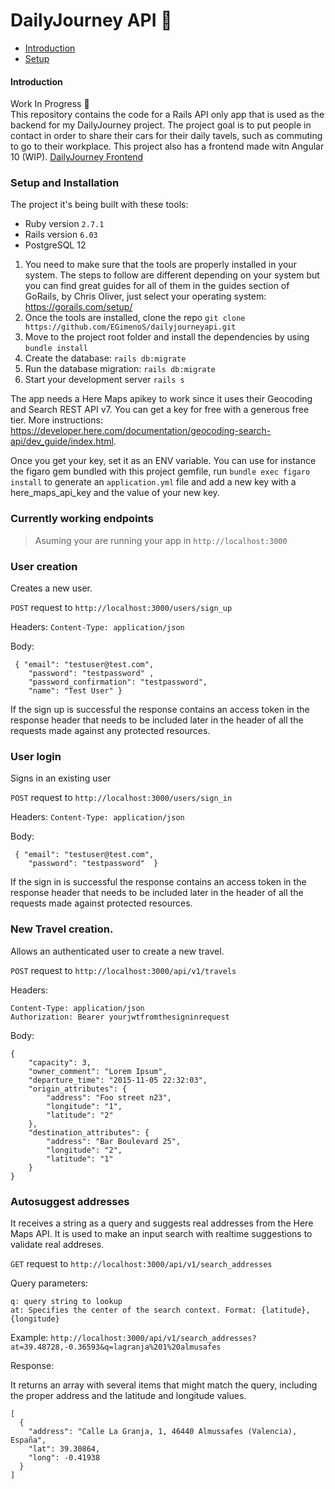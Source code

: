 # DailyJourney API 🚗

- [Introduction](#Introduction)
- [Setup](#Setup)

#### Introduction

Work In Progress 🚧  
This repository contains the code for a Rails API only app that is used as the backend for my DailyJourney project.
The project goal is to put people in contact in order to share their cars for their daily tavels, such as commuting to go to their workplace.
This project also has a frontend made witn Angular 10 (WIP). [DailyJourney Frontend](https://github.com/egimenos/dailyjourney)

### Setup and Installation

The project it's being built with these tools:

- Ruby version `2.7.1`
- Rails version `6.03`
- PostgreSQL 12

1. You need to make sure that the tools are properly installed in your system. The steps to follow are different depending on your system but you can find great guides for all of them in the guides section of GoRails, by Chris Oliver, just select your operating system: https://gorails.com/setup/
2. Once the tools are installed, clone the repo `git clone https://github.com/EGimenoS/dailyjourneyapi.git`
3. Move to the project root folder and install the dependencies by using `bundle install`
4. Create the database: `rails db:migrate`
5. Run the database migration: `rails db:migrate`
6. Start your development server `rails s`

The app needs a Here Maps apikey to work since it uses their Geocoding and Search REST API v7. You can get a key for free with a generous free tier. More instructions: https://developer.here.com/documentation/geocoding-search-api/dev_guide/index.html.

Once you get your key, set it as an ENV variable. You can use for instance the figaro gem bundled with this project gemfile, run `bundle exec figaro install` to generate an `application.yml` file and add a new key with a here_maps_api_key and the value of your new key.

### Currently working endpoints

> Asuming your are running your app in `http://localhost:3000`

### User creation

Creates a new user.

`POST` request to `http://localhost:3000/users/sign_up`

Headers: `Content-Type: application/json`

Body:

```
 { "email": "testuser@test.com",
	"password": "testpassword" ,
	"password_confirmation": "testpassword",
	"name": "Test User" }
```

If the sign up is successful the response contains an access token in the response header that needs to be included later in the header of all the requests made against any protected resources.

### User login

Signs in an existing user

`POST` request to `http://localhost:3000/users/sign_in`

Headers: `Content-Type: application/json`

Body:

```
 { "email": "testuser@test.com",
	"password": "testpassword"  }
```

If the sign in is successful the response contains an access token in the response header that needs to be included later in the header of all the requests made against protected resources.

### New Travel creation.

Allows an authenticated user to create a new travel.

`POST` request to `http://localhost:3000/api/v1/travels`

Headers:

```
Content-Type: application/json
Authorization: Bearer yourjwtfromthesigninrequest
```

Body:

```
{
	"capacity": 3,
	"owner_comment": "Lorem Ipsum",
	"departure_time": "2015-11-05 22:32:03",
	"origin_attributes": {
		"address": "Foo street n23",
		"longitude": "1",
		"latitude": "2"
	},
	"destination_attributes": {
		"address": "Bar Boulevard 25",
		"longitude": "2",
		"latitude": "1"
	}
}

```

### Autosuggest addresses

It receives a string as a query and suggests real addresses from the Here Maps API. It is used to make an input search with realtime suggestions to validate real addreses.

`GET` request to `http://localhost:3000/api/v1/search_addresses`

Query parameters:

```
q: query string to lookup
at: Specifies the center of the search context. Format: {latitude},{longitude}
```

Example: `http://localhost:3000/api/v1/search_addresses?at=39.48728,-0.36593&q=lagranja%201%20almusafes`

Response:

It returns an array with several items that might match the query, including the proper address and the latitude and longitude values.

```
[
  {
    "address": "Calle La Granja, 1, 46440 Almussafes (Valencia), España",
    "lat": 39.30864,
    "long": -0.41938
  }
]
```
